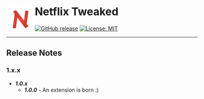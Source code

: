 # Netflix Tweaked <img src="https://github.com/andrewbrey/netflix-tweaked/blob/master/app/images/icon-150.png" width="75" align="left" />

[![GitHub release](https://img.shields.io/github/package-json/v/andrewbrey/netflix-tweaked.svg)](https://github.com/andrewbrey/netflix-tweaked/releases)
[![License: MIT](https://img.shields.io/github/license/andrewbrey/netflix-tweaked.svg)](https://github.com/andrewbrey/netflix-tweaked/blob/master/LICENSE)

---
## Release Notes
### 1.x.x

- ***1.0.x***
  - ***1.0.0*** - An extension is born :)